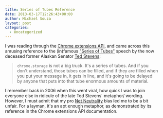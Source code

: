 ```yaml
---
title: Series of Tubes Reference
date: 2013-03-17T12:26:43+00:00
author: Michael Souza
layout: post
categories:
  - Uncategorized
---
```

I was reading through the [Chrome extensions API](https://developer.chrome.com/extensions/storage.html#limits), and came across this amusing reference to the (in)famous ["Series of Tubes"](http://en.wikipedia.org/wiki/Series_of_tubes) speech by the now deceased former Alaskan Senator [Ted Stevens](http://en.wikipedia.org/wiki/Ted_Stevens):

> `chrome.storage` is not a big truck. It's a series of tubes. And if you don't understand, those tubes can be filled, and if they are filled when you put your message in, it gets in line, and it's going to be delayed by anyone that puts into that tube enormous amounts of material.

I remember back in 2006 when this went viral, how quick I was to join everyone else in ridicule of the late Ted Stevens' metaphor/ wording. However, I must admit that my pro [Net Neutrality](http://en.wikipedia.org/wiki/Net_neutrality) bias led me to be a bit unfair. For a layman, it's an apt enough metaphor, as demonstrated by its reference in the Chrome extensions API documentation.